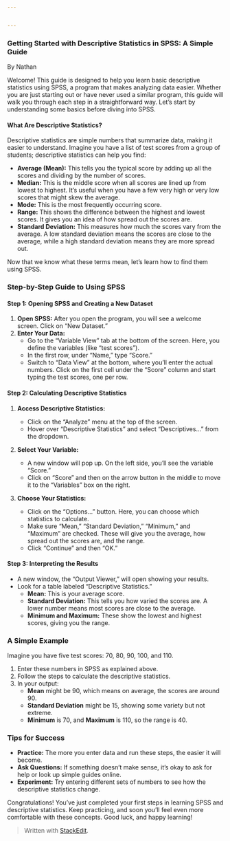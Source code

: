 ```yaml
---


---
```


<h3 id="getting-started-with-descriptive-statistics-in-spss-a-simple-guide">Getting Started with Descriptive Statistics in SPSS: A Simple Guide</h3>
<p>By Nathan</p>
<p>Welcome! This guide is designed to help you learn basic descriptive statistics using SPSS, a program that makes analyzing data easier. Whether you are just starting out or have never used a similar program, this guide will walk you through each step in a straightforward way. Let’s start by understanding some basics before diving into SPSS.</p>
<h4 id="what-are-descriptive-statistics">What Are Descriptive Statistics?</h4>
<p>Descriptive statistics are simple numbers that summarize data, making it easier to understand. Imagine you have a list of test scores from a group of students; descriptive statistics can help you find:</p>
<ul>
<li><strong>Average (Mean):</strong> This tells you the typical score by adding up all the scores and dividing by the number of scores.</li>
<li><strong>Median:</strong> This is the middle score when all scores are lined up from lowest to highest. It’s useful when you have a few very high or very low scores that might skew the average.</li>
<li><strong>Mode:</strong> This is the most frequently occurring score.</li>
<li><strong>Range:</strong> This shows the difference between the highest and lowest scores. It gives you an idea of how spread out the scores are.</li>
<li><strong>Standard Deviation:</strong> This measures how much the scores vary from the average. A low standard deviation means the scores are close to the average, while a high standard deviation means they are more spread out.</li>
</ul>
<p>Now that we know what these terms mean, let’s learn how to find them using SPSS.</p>
<h3 id="step-by-step-guide-to-using-spss">Step-by-Step Guide to Using SPSS</h3>
<h4 id="step-1-opening-spss-and-creating-a-new-dataset">Step 1: Opening SPSS and Creating a New Dataset</h4>
<ol>
<li><strong>Open SPSS:</strong> After you open the program, you will see a welcome screen. Click on “New Dataset.”</li>
<li><strong>Enter Your Data:</strong>
<ul>
<li>Go to the “Variable View” tab at the bottom of the screen. Here, you define the variables (like “test scores”).</li>
<li>In the first row, under “Name,” type “Score.”</li>
<li>Switch to “Data View” at the bottom, where you’ll enter the actual numbers. Click on the first cell under the “Score” column and start typing the test scores, one per row.</li>
</ul>
</li>
</ol>
<h4 id="step-2-calculating-descriptive-statistics">Step 2: Calculating Descriptive Statistics</h4>
<ol>
<li>
<p><strong>Access Descriptive Statistics:</strong></p>
<ul>
<li>Click on the “Analyze” menu at the top of the screen.</li>
<li>Hover over “Descriptive Statistics” and select “Descriptives…” from the dropdown.</li>
</ul>
</li>
<li>
<p><strong>Select Your Variable:</strong></p>
<ul>
<li>A new window will pop up. On the left side, you’ll see the variable “Score.”</li>
<li>Click on “Score” and then on the arrow button in the middle to move it to the “Variables” box on the right.</li>
</ul>
</li>
<li>
<p><strong>Choose Your Statistics:</strong></p>
<ul>
<li>Click on the “Options…” button. Here, you can choose which statistics to calculate.</li>
<li>Make sure “Mean,” “Standard Deviation,” “Minimum,” and “Maximum” are checked. These will give you the average, how spread out the scores are, and the range.</li>
<li>Click “Continue” and then “OK.”</li>
</ul>
</li>
</ol>
<h4 id="step-3-interpreting-the-results">Step 3: Interpreting the Results</h4>
<ul>
<li>A new window, the “Output Viewer,” will open showing your results.</li>
<li>Look for a table labeled “Descriptive Statistics.”
<ul>
<li><strong>Mean:</strong> This is your average score.</li>
<li><strong>Standard Deviation:</strong> This tells you how varied the scores are. A lower number means most scores are close to the average.</li>
<li><strong>Minimum and Maximum:</strong> These show the lowest and highest scores, giving you the range.</li>
</ul>
</li>
</ul>
<h3 id="a-simple-example">A Simple Example</h3>
<p>Imagine you have five test scores: 70, 80, 90, 100, and 110.</p>
<ol>
<li>Enter these numbers in SPSS as explained above.</li>
<li>Follow the steps to calculate the descriptive statistics.</li>
<li>In your output:
<ul>
<li><strong>Mean</strong> might be 90, which means on average, the scores are around 90.</li>
<li><strong>Standard Deviation</strong> might be 15, showing some variety but not extreme.</li>
<li><strong>Minimum</strong> is 70, and <strong>Maximum</strong> is 110, so the range is 40.</li>
</ul>
</li>
</ol>
<h3 id="tips-for-success">Tips for Success</h3>
<ul>
<li><strong>Practice:</strong> The more you enter data and run these steps, the easier it will become.</li>
<li><strong>Ask Questions:</strong> If something doesn’t make sense, it’s okay to ask for help or look up simple guides online.</li>
<li><strong>Experiment:</strong> Try entering different sets of numbers to see how the descriptive statistics change.</li>
</ul>
<p>Congratulations! You’ve just completed your first steps in learning SPSS and descriptive statistics. Keep practicing, and soon you’ll feel even more comfortable with these concepts. Good luck, and happy learning!</p>
<blockquote>
<p>Written with <a href="https://stackedit.io/">StackEdit</a>.</p>
</blockquote>

